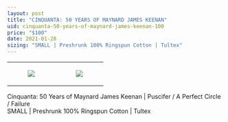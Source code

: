 ```yaml
---
layout: post
title: "CINQUANTA: 50 YEARS OF MAYNARD JAMES KEENAN"
uid: cinquanta-50-years-of-maynard-james-keenan-100
price: "$100"
date: 2021-01-28
sizing: "SMALL | Preshrunk 100% Ringspun Cotton | Tultex"
---
```




<table style="width:100%;"><tr><td style="vertical-align:top;">
      <figure class="tmblr-full" data-orig-height="2048" data-orig-width="1365" data-orig-src="https://concertshirts.netlify.app/shirts/0264/0264-01.jpg"><img src="https://64.media.tumblr.com/576b5c11400721670df9b88b556b374b/3057876b4245bea8-e9/s540x810/1b9bc6f2baf6917f4f3bd72d39ce9e0f266be574.jpg" data-orig-height="2048" data-orig-width="1365" data-orig-src="https://concertshirts.netlify.app/shirts/0264/0264-01.jpg"/></figure></td>
    <td style="vertical-align:top;">
      <figure class="tmblr-full" data-orig-height="2048" data-orig-width="1365" data-orig-src="https://concertshirts.netlify.app/shirts/0264/0264-02.jpg"><img src="https://64.media.tumblr.com/836126ef77b075807e0e6adaa0f37b87/3057876b4245bea8-c7/s540x810/0cf79f97752f1227f96e4416907406e474da15a7.jpg" data-orig-height="2048" data-orig-width="1365" data-orig-src="https://concertshirts.netlify.app/shirts/0264/0264-02.jpg"/></figure></td>
  </tr></table><p>
  Cinquanta: 50 Years of Maynard James Keenan | Puscifer / A Perfect Circle / Failure<br/>SMALL | Preshrunk 100% Ringspun Cotton | Tultex
</p>
